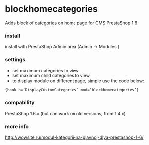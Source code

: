 # blockhomecategories
Adds block of categories on home page for CMS PrestaShop 1.6

### install
install with PrestaShop Admin area (Admin -> Modules )

### settings
+ set maximum categories to view
+ set maximum child categories to view
+ to display module on different page, simple use the code below:
```sh
{hook h=’DisplayCustomCategories’ mod=’blockhomecategories’}
```

### compability
PrestaShop 1.6.x (but can work on old versions, from 1.4.x)

### more info
http://wowsite.ru/modul-kategorii-na-glavnoj-dlya-prestashop-1-6/
